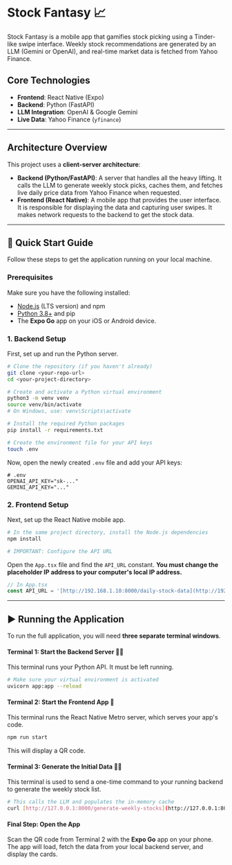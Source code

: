 # Stock Fantasy 📈

Stock Fantasy is a mobile app that gamifies stock picking using a Tinder-like swipe interface. Weekly stock recommendations are generated by an LLM (Gemini or OpenAI), and real-time market data is fetched from Yahoo Finance.



## Core Technologies

* **Frontend**: React Native (Expo)
* **Backend**: Python (FastAPI)
* **LLM Integration**: OpenAI & Google Gemini
* **Live Data**: Yahoo Finance (`yfinance`)

---

## Architecture Overview

This project uses a **client-server architecture**:

* **Backend (Python/FastAPI)**: A server that handles all the heavy lifting. It calls the LLM to generate weekly stock picks, caches them, and fetches live daily price data from Yahoo Finance when requested.
* **Frontend (React Native)**: A mobile app that provides the user interface. It is responsible for displaying the data and capturing user swipes. It makes network requests to the backend to get the stock data.

---

## 🚀 Quick Start Guide

Follow these steps to get the application running on your local machine.

### Prerequisites

Make sure you have the following installed:
* [Node.js](https://nodejs.org/en) (LTS version) and npm
* [Python 3.8+](https://www.python.org/downloads/) and pip
* The **Expo Go** app on your iOS or Android device.

### 1. Backend Setup

First, set up and run the Python server.

```bash
# Clone the repository (if you haven't already)
git clone <your-repo-url>
cd <your-project-directory>

# Create and activate a Python virtual environment
python3 -m venv venv
source venv/bin/activate
# On Windows, use: venv\Scripts\activate

# Install the required Python packages
pip install -r requirements.txt

# Create the environment file for your API keys
touch .env
```

Now, open the newly created `.env` file and add your API keys:

```env
# .env
OPENAI_API_KEY="sk-..."
GEMINI_API_KEY="..."
```

### 2. Frontend Setup

Next, set up the React Native mobile app.

```bash
# In the same project directory, install the Node.js dependencies
npm install

# IMPORTANT: Configure the API URL
```

Open the `App.tsx` file and find the `API_URL` constant. **You must change the placeholder IP address to your computer's local IP address.**

```typescript
// In App.tsx
const API_URL = '[http://192.168.1.10:8000/daily-stock-data](http://192.168.1.10:8000/daily-stock-data)'; // <-- CHANGE THIS IP
```

---

## ▶️ Running the Application

To run the full application, you will need **three separate terminal windows**.

#### **Terminal 1: Start the Backend Server** 👨‍🍳

This terminal runs your Python API. It must be left running.

```bash
# Make sure your virtual environment is activated
uvicorn app:app --reload
```

#### **Terminal 2: Start the Frontend App** 🧍

This terminal runs the React Native Metro server, which serves your app's code.

```bash
npm run start
```
This will display a QR code.

#### **Terminal 3: Generate the Initial Data** 🧑‍💼

This terminal is used to send a one-time command to your running backend to generate the weekly stock list.

```bash
# This calls the LLM and populates the in-memory cache
curl [http://127.0.0.1:8000/generate-weekly-stocks](http://127.0.0.1:8000/generate-weekly-stocks)
```

#### **Final Step: Open the App**

Scan the QR code from Terminal 2 with the **Expo Go** app on your phone. The app will load, fetch the data from your local backend server, and display the cards.